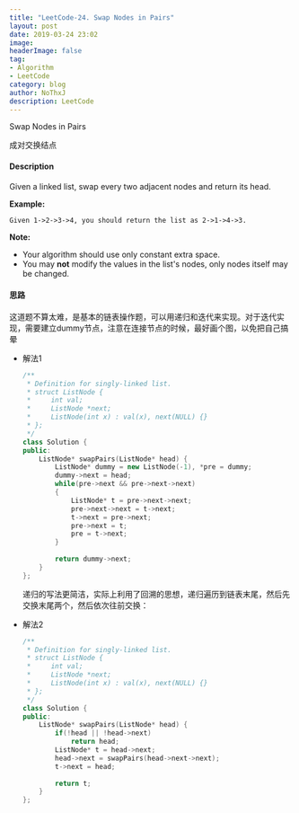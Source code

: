 ```yaml
---
title: "LeetCode-24. Swap Nodes in Pairs"
layout: post
date: 2019-03-24 23:02
image: 
headerImage: false
tag:
- Algorithm
- LeetCode
category: blog
author: NoThxJ
description: LeetCode
---
```


Swap Nodes in Pairs

成对交换结点

#### Description

Given a linked list, swap every two adjacent nodes and return its head.

**Example:**

```
Given 1->2->3->4, you should return the list as 2->1->4->3.
```

**Note:**

- Your algorithm should use only constant extra space.
- You may **not** modify the values in the list's nodes, only nodes itself may be changed.

#### 思路

这道题不算太难，是基本的链表操作题，可以用递归和迭代来实现。对于迭代实现，需要建立dummy节点，注意在连接节点的时候，最好画个图，以免把自己搞晕

- 解法1

  ```c++
  /**
   * Definition for singly-linked list.
   * struct ListNode {
   *     int val;
   *     ListNode *next;
   *     ListNode(int x) : val(x), next(NULL) {}
   * };
   */
  class Solution {
  public:
      ListNode* swapPairs(ListNode* head) {
          ListNode* dummy = new ListNode(-1), *pre = dummy;
          dummy->next = head;
          while(pre->next && pre->next->next)
          {
              ListNode* t = pre->next->next;
              pre->next->next = t->next;
              t->next = pre->next;
              pre->next = t;
              pre = t->next;
          }
          
          return dummy->next;
      }
  };
  ```

  递归的写法更简洁，实际上利用了回溯的思想，递归遍历到链表末尾，然后先交换末尾两个，然后依次往前交换：

- 解法2

  ```c++
  /**
   * Definition for singly-linked list.
   * struct ListNode {
   *     int val;
   *     ListNode *next;
   *     ListNode(int x) : val(x), next(NULL) {}
   * };
   */
  class Solution {
  public:
      ListNode* swapPairs(ListNode* head) {
          if(!head || !head->next)
              return head;
          ListNode* t = head->next;
          head->next = swapPairs(head->next->next);
          t->next = head;
          
          return t;
      }
  };
  ```
